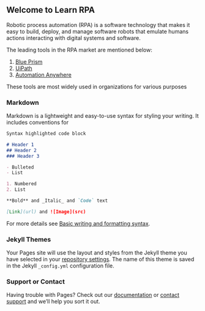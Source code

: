 ## Welcome to Learn RPA

Robotic process automation (RPA) is a software technology that makes it easy to build, deploy, and manage software robots that emulate humans actions interacting with digital systems and software.

The leading tools in the RPA market are mentioned below:

1. [Blue Prism](https://www.blueprism.com/)
2. [UiPath](https://www.uipath.com/)
3. [Automation Anywhere](https://www.automationanywhere.com/)

These tools are most widely used in organizations for various purposes


### Markdown

Markdown is a lightweight and easy-to-use syntax for styling your writing. It includes conventions for

```markdown
Syntax highlighted code block

# Header 1
## Header 2
### Header 3

- Bulleted
- List

1. Numbered
2. List

**Bold** and _Italic_ and `Code` text

[Link](url) and ![Image](src)
```

For more details see [Basic writing and formatting syntax](https://docs.github.com/en/github/writing-on-github/getting-started-with-writing-and-formatting-on-github/basic-writing-and-formatting-syntax).

### Jekyll Themes

Your Pages site will use the layout and styles from the Jekyll theme you have selected in your [repository settings](https://github.com/stevzDavid/LearnRPA.github.io/settings/pages). The name of this theme is saved in the Jekyll `_config.yml` configuration file.

### Support or Contact

Having trouble with Pages? Check out our [documentation](https://docs.github.com/categories/github-pages-basics/) or [contact support](https://support.github.com/contact) and we’ll help you sort it out.
